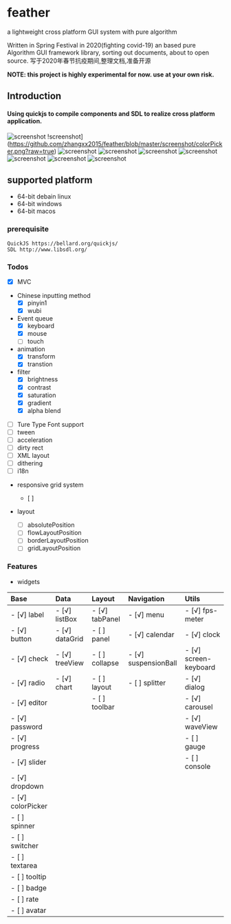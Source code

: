# feather
a lightweight cross platform GUI system with pure algorithm

Written in Spring Festival in 2020(fighting covid-19)
an based pure Algorithm GUI framework library, sorting out documents, about to open source.
写于2020年春节抗疫期间,整理文档,准备开源

**NOTE: this project is highly experimental for now. use at your own risk.**

## Introduction
#### Using quickjs to compile components and SDL to realize cross platform application.

![screenshot](https://github.com/zhangxx2015/feather/blob/master/screenshot/bar+popup.png?raw=true)
!screenshot](https://github.com/zhangxx2015/feather/blob/master/screenshot/colorPicker.png?raw=true)
![screenshot](https://github.com/zhangxx2015/feather/blob/master/screenshot/dialog.png?raw=true)
![screenshot](https://github.com/zhangxx2015/feather/blob/master/screenshot/grid+pinyin.png?raw=true)
![screenshot](https://github.com/zhangxx2015/feather/blob/master/screenshot/line+ball.png?raw=true)
![screenshot](https://github.com/zhangxx2015/feather/blob/master/screenshot/pie+password.png?raw=true)
![screenshot](https://github.com/zhangxx2015/feather/blob/master/screenshot/radar+slider.png?raw=true)
![screenshot](https://github.com/zhangxx2015/feather/blob/master/screenshot/tree+wubi.png?raw=true)
![screenshot](https://github.com/zhangxx2015/feather/blob/master/screenshot/wave+menu.png?raw=true)

## supported platform
- 64-bit debain linux
- 64-bit windows
- 64-bit macos

### prerequisite
    QuickJS https://bellard.org/quickjs/
    SDL http://www.libsdl.org/

### Todos

- [x] MVC

- Chinese inputting method
    - [x] pinyin1
    - [x] wubi

- Event queue
    - [x] keyboard
    - [x] mouse
    - [ ] touch

- animation
    - [x] transform
    - [x] transtion

- filter
    - [x] brightness
    - [x] contrast
    - [x] saturation
    - [x] gradient
    - [x] alpha blend

- [ ] Ture Type Font support
- [ ] tween
- [ ] acceleration
- [ ] dirty rect
- [ ] XML layout
- [ ] dithering
- [ ] i18n

- responsive grid system
    - [ ] 

- layout
    - [ ] absolutePosition
    - [ ] flowLayoutPosition
    - [ ] borderLayoutPosition
    - [ ] gridLayoutPosition

### Features
- widgets

| Base                  | Data                  | Layout                | Navigation            | Utils                 |
|  :------------------- |  :------------------- |  :------------------- |  :------------------- |  :------------------- |
|- [√] label            |- [√] listBox          |- [√] tabPanel         |- [√] menu             |- [√] fps-meter        |
|- [√] button           |- [√] dataGrid         |- [ ] panel            |- [√] calendar         |- [√] clock            |
|- [√] check            |- [√] treeView         |- [ ] collapse         |- [√] suspensionBall   |- [√] screen-keyboard  |
|- [√] radio            |- [√] chart            |- [ ] layout           |- [ ] splitter         |- [√] dialog           |
|- [√] editor           |                       |- [ ] toolbar          |                       |- [√] carousel         |
|- [√] password         |                       |                       |                       |- [√] waveView         |
|- [√] progress         |                       |                       |                       |- [ ] gauge            |
|- [√] slider           |                       |                       |                       |- [ ] console          |
|- [√] dropdown         |                       |                       |                       |                       |
|- [√] colorPicker      |                       |                       |                       |                       |
|- [ ] spinner          |                       |                       |                       |                       |
|- [ ] switcher         |                       |                       |                       |                       |
|- [ ] textarea         |                       |                       |                       |                       |
|- [ ] tooltip          |                       |                       |                       |                       |
|- [ ] badge            |                       |                       |                       |                       |
|- [ ] rate             |                       |                       |                       |                       |
|- [ ] avatar           |                       |                       |                       |                       |







